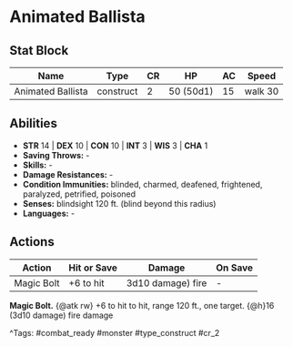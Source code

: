 # Animated Ballista

## Stat Block

| Name | Type | CR | HP | AC | Speed |
|------|------|----|----|----|-------|
| Animated Ballista | construct | 2 | 50 (50d1) | 15 | walk 30 |

## Abilities

- **STR** 14 | **DEX** 10 | **CON** 10 | **INT** 3 | **WIS** 3 | **CHA** 1
- **Saving Throws:** -  
- **Skills:** -  
- **Damage Resistances:** -  
- **Condition Immunities:** blinded, charmed, deafened, frightened, paralyzed, petrified, poisoned  
- **Senses:** blindsight 120 ft. (blind beyond this radius)  
- **Languages:** -


## Actions

| Action | Hit or Save | Damage | On Save |
|--------|--------------|--------|----------|
| Magic Bolt | +6 to hit | 3d10 damage) fire | - |

**Magic Bolt.** {@atk rw} +6 to hit to hit, range 120 ft., one target. {@h}16 (3d10 damage) fire damage


^Tags: #combat_ready #monster #type_construct #cr_2